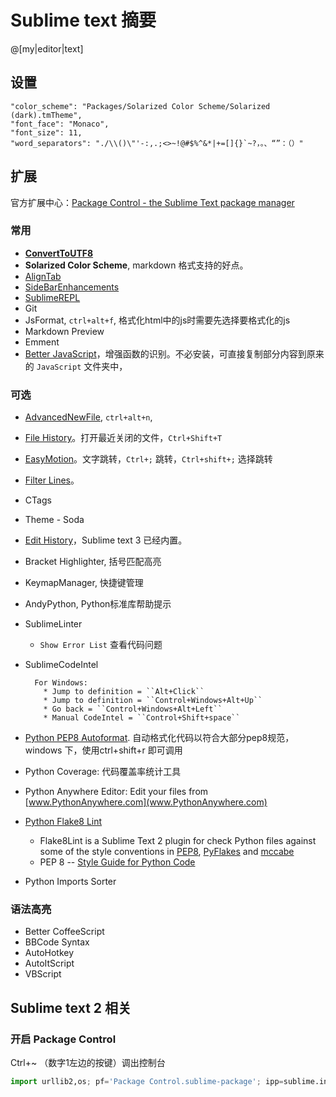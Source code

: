 Sublime text 摘要
================

@[my|editor|text]

设置
----

	"color_scheme": "Packages/Solarized Color Scheme/Solarized (dark).tmTheme",
	"font_face": "Monaco",
	"font_size": 11,
	"word_separators": "./\\()\"'-:,.;<>~!@#$%^&*|+=[]{}`~?，。、“”：（）"

扩展
----

官方扩展中心：[Package Control - the Sublime Text package manager](https://sublime.wbond.net/)

### 常用

- **[ConvertToUTF8](https://github.com/seanliang/ConvertToUTF8)**
- **Solarized Color Scheme**, markdown 格式支持的好点。
- [AlignTab](https://github.com/randy3k/AlignTab)
- [SideBarEnhancements](https://github.com/titoBouzout/SideBarEnhancements)
- [SublimeREPL](https://github.com/wuub/SublimeREPL)
- Git
- JsFormat, `ctrl+alt+f`, 格式化html中的js时需要先选择要格式化的js
- Markdown Preview
- Emment
- [Better JavaScript](https://github.com/int3h/sublime-better-javascript)，增强函数的识别。不必安装，可直接复制部分内容到原来的 `JavaScript` 文件夹中，

### 可选

- [AdvancedNewFile](https://github.com/skuroda/Sublime-AdvancedNewFile), `ctrl+alt+n`,
- [File History](https://github.com/FichteFoll/sublimetext-filehistory)。打开最近关闭的文件，`Ctrl+Shift+T`
- [EasyMotion](https://github.com/tednaleid/sublime-EasyMotion)。文字跳转，`Ctrl+;` 跳转，`Ctrl+shift+;` 选择跳转
- [Filter Lines](https://github.com/davidpeckham/FilterLines)。
- CTags
- Theme - Soda
- [Edit History](https://github.com/Stuk/sublime-edit-history)，Sublime text 3 已经内置。
- Bracket Highlighter, 括号匹配高亮
- KeymapManager, 快捷键管理
- AndyPython, Python标准库帮助提示
- SublimeLinter
  - `Show Error List` 查看代码问题
- SublimeCodeIntel

        For Windows:
          * Jump to definition = ``Alt+Click``
          * Jump to definition = ``Control+Windows+Alt+Up``
          * Go back = ``Control+Windows+Alt+Left``
          * Manual CodeIntel = ``Control+Shift+space``

- [Python PEP8 Autoformat](https://bitbucket.org/StephaneBunel/pythonpep8autoformat). 自动格式化代码以符合大部分pep8规范，windows 下，使用ctrl+shift+r 即可调用
- Python Coverage: 代码覆盖率统计工具
- Python Anywhere Editor: Edit your files from [www.PythonAnywhere.com](www.PythonAnywhere.com)
- [Python Flake8 Lint](https://github.com/dreadatour/Flake8Lint)

  - Flake8Lint is a Sublime Text 2 plugin for check Python files against some of the style conventions in [PEP8](http://www.python.org/dev/peps/pep-0008/), [PyFlakes](https://launchpad.net/pyflakes) and [mccabe](http://nedbatchelder.com/blog/200803/python_code_complexity_microtool.html)
  - PEP 8 -- [Style Guide for Python Code](http://www.python.org/dev/peps/pep-0008/)

- Python Imports Sorter

### 语法高亮

- Better CoffeeScript
- BBCode Syntax
- AutoHotkey
- AutoItScript
- VBScript

Sublime text 2 相关
-------------------

### 开启 Package Control

Ctrl+~ （数字1左边的按键）调出控制台

```python
import urllib2,os; pf='Package Control.sublime-package'; ipp=sublime.installed_packages_path(); os.makedirs(ipp) if not os.path.exists(ipp) else None; urllib2.install_opener(urllib2.build_opener(urllib2.ProxyHandler())); open(os.path.join(ipp,pf),'wb').write(urllib2.urlopen('http://sublime.wbond.net/'+pf.replace(' ','%20')).read()); print 'Please restart Sublime Text to finish installation'
```
